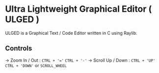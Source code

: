 # Ultra Lightweight Graphical Editor ( ULGED )
ULGED is a Graphical Text / Code Editor written in C using Raylib.

## Controls
-> Zoom In / Out : ```CTRL + '='``` ```CTRL + '-'```
-> Scroll Up / Down : ```CTRL + 'UP'``` ```CTRL + 'DOWN'``` or ```SCROLL_WHEEL``` 

